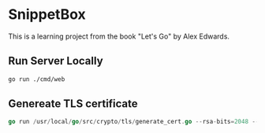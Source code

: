 # SnippetBox

This is a learning project from the book "Let's Go" by Alex Edwards.

## Run Server Locally
```bash
go run ./cmd/web
```

## Genereate TLS certificate
```go
go run /usr/local/go/src/crypto/tls/generate_cert.go --rsa-bits=2048 --host=localhost
```

